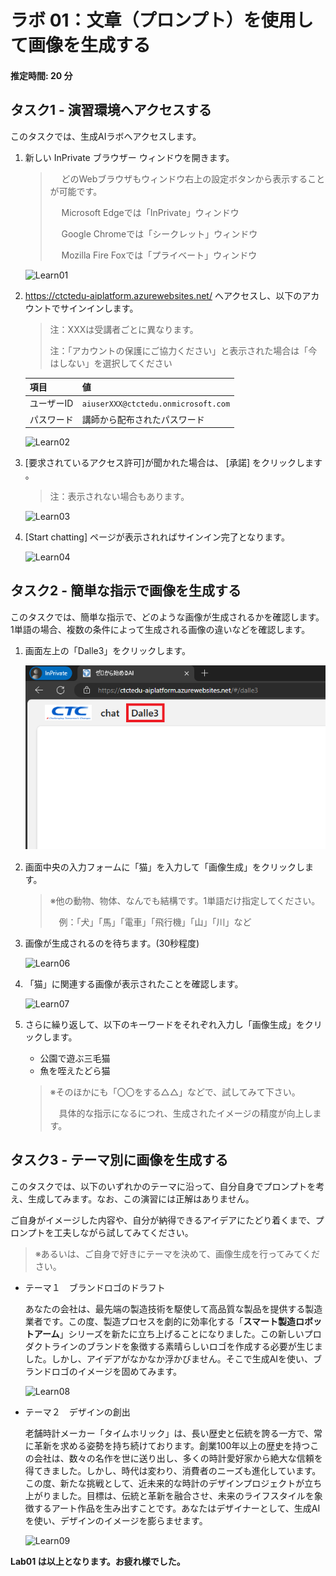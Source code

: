 # ラボ 01：文章（プロンプト）を使用して画像を生成する

#### 推定時間: 20 分



## タスク1 - 演習環境へアクセスする

このタスクでは、生成AIラボへアクセスします。

1. 新しい InPrivate ブラウザー ウィンドウを開きます。

   > 　  どのWebブラウザもウィンドウ右上の設定ボタンから表示することが可能です。
   >
   > 　  Microsoft Edgeでは「InPrivate」ウィンドウ
   >
   > 　  Google Chromeでは「シークレット」ウィンドウ
   >
   > 　  Mozilla Fire Foxでは「プライベート」ウィンドウ

   ![Learn01](./media/Learn01.BMP)

   

2. https://ctctedu-aiplatform.azurewebsites.net/ へアクセスし、以下のアカウントでサインインします。

   > 注：XXXは受講者ごとに異なります。
   >
   > 注：「アカウントの保護にご協力ください」と表示された場合は「今はしない」を選択してください

   | 項目       | 値                                  |
   | ---------- | ----------------------------------- |
   | ユーザーID | `aiuserXXX@ctctedu.onmicrosoft.com` |
   | パスワード | 講師から配布されたパスワード        |

   ![Learn02](./media/Learn02.BMP)

   

3. [要求されているアクセス許可]が聞かれた場合は、 [承諾] をクリックします 。

   > 注：表示されない場合もあります。

   ![Learn03](./media/Learn03.BMP)

   

4. [Start chatting] ページが表示されればサインイン完了となります。

   ![Learn04](./media/Learn04.BMP)

   



## タスク2 - 簡単な指示で画像を生成する

このタスクでは、簡単な指示で、どのような画像が生成されるかを確認します。1単語の場合、複数の条件によって生成される画像の違いなどを確認します。

1. 画面左上の「Dalle3」をクリックします。

   ![Learn05](./media/Learn05.BMP)　

   

   

2. 画面中央の入力フォームに「猫」を入力して「画像生成」をクリックします。

   > ※他の動物、物体、なんでも結構です。1単語だけ指定してください。
   >
   > 　例：「犬」「馬」「電車」「飛行機」「山」「川」など

3. 画像が生成されるのを待ちます。(30秒程度)

   ![Learn06](./media/Learn06.BMP)

   

4. 「猫」に関連する画像が表示されたことを確認します。

   ![Learn07](./media/Learn07.BMP)

   

5. さらに繰り返して、以下のキーワードをそれぞれ入力し「画像生成」をクリックします。

   - 公園で遊ぶ三毛猫
   - 魚を咥えたどら猫

   > ※そのほかにも「〇〇をする△△」などで、試してみて下さい。
   >
   > 　具体的な指示になるにつれ、生成されたイメージの精度が向上します。



## タスク3 - テーマ別に画像を生成する

このタスクでは、以下のいずれかのテーマに沿って、自分自身でプロンプトを考え、生成してみます。なお、この演習には正解はありません。

ご自身がイメージした内容や、自分が納得できるアイデアにたどり着くまで、プロンプトを工夫しながら試してみてください。

> ※あるいは、ご自身で好きにテーマを決めて、画像生成を行ってみてください。



- テーマ１　ブランドロゴのドラフト

  あなたの会社は、最先端の製造技術を駆使して高品質な製品を提供する製造業者です。この度、製造プロセスを劇的に効率化する「**スマート製造ロボットアーム**」シリーズを新たに立ち上げることになりました。この新しいプロダクトラインのブランドを象徴する素晴らしいロゴを作成する必要が生じました。しかし、アイデアがなかなか浮かびません。そこで生成AIを使い、ブランドロゴのイメージを固めてみます。

  ![Learn08](./media/Learn08.BMP)

  

- テーマ２　デザインの創出

  老舗時計メーカー「タイムホリック」は、長い歴史と伝統を誇る一方で、常に革新を求める姿勢を持ち続けております。創業100年以上の歴史を持つこの会社は、数々の名作を世に送り出し、多くの時計愛好家から絶大な信頼を得てきました。しかし、時代は変わり、消費者のニーズも進化しています。この度、新たな挑戦として、近未来的な時計のデザインプロジェクトが立ち上がりました。目標は、伝統と革新を融合させ、未来のライフスタイルを象徴するアート作品を生み出すことです。あなたはデザイナーとして、生成AIを使い、デザインのイメージを膨らませます。
  
  ![Learn09](./media/Learn09.BMP)
  
  


**Lab01 は以上となります。お疲れ様でした。**
